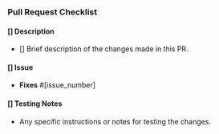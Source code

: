 ### Pull Request Checklist

#### [] Description

- [] Brief description of the changes made in this PR.

#### [] Issue

- **Fixes** #[issue_number]

#### [] Testing Notes

- Any specific instructions or notes for testing the changes.
